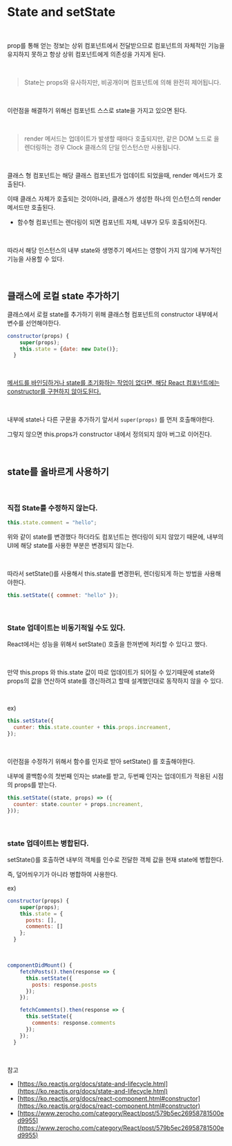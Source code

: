 # State and setState

<br>

prop를 통해 얻는 정보는 상위 컴포넌트에서 전달받으므로 컴포넌트의 자체적인 기능을 유지하지 못하고 항상 상위 컴포넌트에게 의존성을 가지게 된다.

<br>

> State는 props와 유사하지만, 비공개이며 컴포넌트에 의해 완전히 제어됩니다.

<br>

이런점을 해결하기 위해선 컴포넌트 스스로 state을 가지고 있으면 된다.

<br>

> render 메서드는 업데이트가 발생할 때마다 호출되지만, 같은 DOM 노드로 <Clock />을 렌더링하는 경우 Clock 클래스의 단일 인스턴스만 사용됩니다.

<br>

클래스 형 컴포넌트는 해당 클래스 컴포넌트가 업데이트 되었을때, render 메서드가 호출된다.

이때 클래스 자체가 호출되는 것이아니라, 클래스가 생성한 하나의 인스턴스의 render 메서드만 호출된다.

- 함수형 컴포넌트는 렌더링이 되면 컴포넌트 자체, 내부가 모두 호출되어진다.

<br>

따라서 해당 인스턴스의 내부 state와 생명주기 메서드는 영향이 가지 않기에 부가적인 기능을 사용할 수 있다.

<br>

## 클래스에 로컬 state 추가하기

클래스에서 로컬 state를 추가하기 위해 클래스형 컴포넌트의 constructor 내부에서 변수를 선언해야한다.

```jsx
constructor(props) {
    super(props);
    this.state = {date: new Date()};
  }
```

<br>

[메서드를 바인딩하거나 state를 초기화하는 작업이 없다면, 해당 React 컴포넌트에는 constructor를 구현하지 않아도된다.](https://ko.reactjs.org/docs/react-component.html#constructor)

<br>

내부에 state나 다른 구문을 추가하기 앞서서 `super(props)` 를 먼저 호출해야한다.

그렇지 않으면 this.props가 constructor 내에서 정의되지 않아 버그로 이어진다.

<br>

## state를 올바르게 사용하기

<br>

### 직접 State를 수정하지 않는다.

```jsx
this.state.comment = "hello";
```

위와 같이 state를 변경했다 하더라도 컴포넌트는 렌더링이 되지 않았기 때문에, 내부의 UI에 해당 state를 사용한 부분은 변경되지 않는다.

<br>

따라서 setState()를 사용해서 this.state를 변경한뒤, 렌더링되게 하는 방법을 사용해야한다.

```jsx
this.setState({ commnet: "hello" });
```

<br>

### State 업데이트는 비동기적일 수도 있다.

React에서는 성능을 위해서 setState() 호출을 한꺼번에 처리할 수 있다고 했다.

<br>

만약 this.props 와 this.state 값이 따로 업데이트가 되어질 수 있기때문에 state와 props의 값을 연산하여 state를 갱신하려고 할때 설계했던대로 동작하지 않을 수 있다.

<br>

ex)

```jsx
this.setState({
  cunter: this.state.counter + this.props.increament,
});
```

<br>

이런점을 수정하기 위해서 함수를 인자로 받아 setState() 를 호출해야한다.

내부에 콜백함수의 첫번째 인자는 state를 받고, 두번째 인자는 업데이트가 적용된 시점의 props를 받는다.

```jsx
this.setState((state, props) => ({
  counter: state.counter + props.increament,
}));
```

<br>

### state 업데이트는 병합된다.

setState()를 호출하면 내부의 객체를 인수로 전달한 객체 값을 현재 state에 병합한다.

즉, 덮어씌우기가 아니라 병합하여 사용한다.

ex)

```jsx
constructor(props) {
    super(props);
    this.state = {
      posts: [],
      comments: []
    };
  }
```

<br>

```jsx
componentDidMount() {
    fetchPosts().then(response => {
      this.setState({
        posts: response.posts
      });
    });

    fetchComments().then(response => {
      this.setState({
        comments: response.comments
      });
    });
  }
```

<br>

참고

- [https://ko.reactjs.org/docs/state-and-lifecycle.html](https://ko.reactjs.org/docs/state-and-lifecycle.html)
- [https://ko.reactjs.org/docs/react-component.html#constructor](https://ko.reactjs.org/docs/react-component.html#constructor)
- [https://www.zerocho.com/category/React/post/579b5ec26958781500ed9955](https://www.zerocho.com/category/React/post/579b5ec26958781500ed9955)
